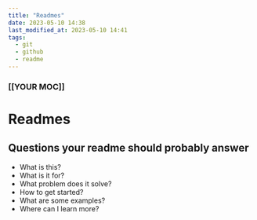 ```yaml
---
title: "Readmes"
date: 2023-05-10 14:38
last_modified_at: 2023-05-10 14:41
tags:
  - git
  - github
  - readme
---
```


### [[YOUR MOC]]

# Readmes

## Questions your readme should probably answer

* What is this?
* What is it for?
* What problem does it solve?
* How to get started?
* What are some examples?
* Where can I learn more?